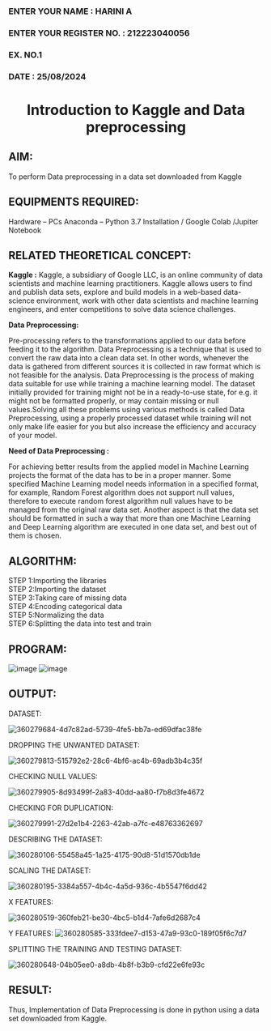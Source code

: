 <H3>ENTER YOUR NAME : HARINI A</H3>
<H3>ENTER YOUR REGISTER NO. : 212223040056</H3>
<H3>EX. NO.1</H3>
<H3>DATE : 25/08/2024</H3>
<H1 ALIGN =CENTER> Introduction to Kaggle and Data preprocessing</H1>

## AIM:

To perform Data preprocessing in a data set downloaded from Kaggle

## EQUIPMENTS REQUIRED:
Hardware – PCs
Anaconda – Python 3.7 Installation / Google Colab /Jupiter Notebook

## RELATED THEORETICAL CONCEPT:

**Kaggle :**
Kaggle, a subsidiary of Google LLC, is an online community of data scientists and machine learning practitioners. Kaggle allows users to find and publish data sets, explore and build models in a web-based data-science environment, work with other data scientists and machine learning engineers, and enter competitions to solve data science challenges.

**Data Preprocessing:**

Pre-processing refers to the transformations applied to our data before feeding it to the algorithm. Data Preprocessing is a technique that is used to convert the raw data into a clean data set. In other words, whenever the data is gathered from different sources it is collected in raw format which is not feasible for the analysis.
Data Preprocessing is the process of making data suitable for use while training a machine learning model. The dataset initially provided for training might not be in a ready-to-use state, for e.g. it might not be formatted properly, or may contain missing or null values.Solving all these problems using various methods is called Data Preprocessing, using a properly processed dataset while training will not only make life easier for you but also increase the efficiency and accuracy of your model.

**Need of Data Preprocessing :**

For achieving better results from the applied model in Machine Learning projects the format of the data has to be in a proper manner. Some specified Machine Learning model needs information in a specified format, for example, Random Forest algorithm does not support null values, therefore to execute random forest algorithm null values have to be managed from the original raw data set.
Another aspect is that the data set should be formatted in such a way that more than one Machine Learning and Deep Learning algorithm are executed in one data set, and best out of them is chosen.


## ALGORITHM:
STEP 1:Importing the libraries<BR>
STEP 2:Importing the dataset<BR>
STEP 3:Taking care of missing data<BR>
STEP 4:Encoding categorical data<BR>
STEP 5:Normalizing the data<BR>
STEP 6:Splitting the data into test and train<BR>

##  PROGRAM:

![image](https://github.com/user-attachments/assets/635a0da2-ec16-49d8-91f2-2e5a2c254417)
![image](https://github.com/user-attachments/assets/a6abc4c0-ccb7-4b34-bdbd-c804304ba2d4)

## OUTPUT:

DATASET:

![360279684-4d7c82ad-5739-4fe5-bb7a-ed69dfac38fe](https://github.com/user-attachments/assets/cfab9bb6-2ac5-49f5-9a4e-37cc714295e3)

DROPPING THE UNWANTED DATASET:

![360279813-515792e2-28c6-4bf6-ac4b-69adb3b4c35f](https://github.com/user-attachments/assets/be426335-fff4-45c4-8a5f-48293b2ebe42)

CHECKING NULL VALUES:

![360279905-8d93499f-2a83-40dd-aa80-f7b8d3fe4672](https://github.com/user-attachments/assets/5e796ebf-6e7d-4b30-96a8-b1b7518e06f4)

CHECKING FOR DUPLICATION:

![360279991-27d2e1b4-2263-42ab-a7fc-e48763362697](https://github.com/user-attachments/assets/396e6123-b8fc-4ed0-999e-a51504755100)

DESCRIBING THE DATASET:

![360280106-55458a45-1a25-4175-90d8-51d1570db1de](https://github.com/user-attachments/assets/af7ba573-6d89-4c91-80e5-90f41fda532b)

SCALING THE DATASET:

![360280195-3384a557-4b4c-4a5d-936c-4b5547f6dd42](https://github.com/user-attachments/assets/100b5b30-2f59-46e4-aee4-96ad55327450)

X FEATURES:

![360280519-360feb21-be30-4bc5-b1d4-7afe6d2687c4](https://github.com/user-attachments/assets/bf66f105-3066-44de-af23-f199ce995783)

Y FEATURES:
![360280585-333fdee7-d153-47a9-93c0-189f05f6c7d7](https://github.com/user-attachments/assets/2bcc17af-776a-4ab2-b11e-735a9bdf5f90)

SPLITTING THE TRAINING AND TESTING DATASET:

![360280648-04b05ee0-a8db-4b8f-b3b9-cfd22e6fe93c](https://github.com/user-attachments/assets/8380f73b-064e-475e-addb-169095ec8288)


## RESULT:
Thus, Implementation of Data Preprocessing is done in python  using a data set downloaded from Kaggle.


